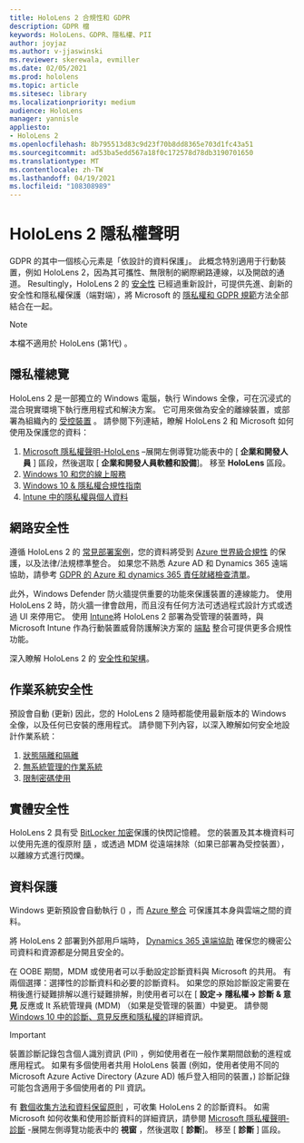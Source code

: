 ```yaml
---
title: HoloLens 2 合規性和 GDPR
description: GDPR 檔
keywords: HoloLens、GDPR、隱私權、PII
author: joyjaz
ms.author: v-jjaswinski
ms.reviewer: skerewala, evmiller
ms.date: 02/05/2021
ms.prod: hololens
ms.topic: article
ms.sitesec: library
ms.localizationpriority: medium
audience: HoloLens
manager: yannisle
appliesto:
- HoloLens 2
ms.openlocfilehash: 8b795513d83c9d23f70b8dd8365e703d1fc43a51
ms.sourcegitcommit: ad53ba5edd567a18f0c172578d78db3190701650
ms.translationtype: MT
ms.contentlocale: zh-TW
ms.lasthandoff: 04/19/2021
ms.locfileid: "108308989"
---
```

# <a name="hololens-2-privacy-statement"></a>HoloLens 2 隱私權聲明

GDPR 的其中一個核心元素是「依設計的資料保護」。 此概念特別適用于行動裝置，例如 HoloLens 2，因為其可攜性、無限制的網際網路連線，以及開啟的通道。 Resultingly，HoloLens 2 的 [安全性](https://docs.microsoft.com/hololens/security-architecture) 已經過重新設計，可提供先進、創新的安全性和隱私權保護（端對端），將 Microsoft 的 [隱私權和 GDPR 規範](https://privacy.microsoft.com/)方法全部結合在一起。

 >[!NOTE]
> 本檔不適用於 HoloLens (第1代) 。

## <a name="privacy-overview"></a>隱私權總覽

HoloLens 2 是一部獨立的 Windows 電腦，執行 Windows 全像，可在沉浸式的混合現實環境下執行應用程式和解決方案。 它可用來做為安全的離線裝置，或部署為組織內的 [受控裝置](https://docs.microsoft.com/mem/intune/fundamentals/windows-holographic-for-business) 。 請參閱下列連結，瞭解 HoloLens 2 和 Microsoft 如何使用及保護您的資料：
1. [Microsoft 隱私權聲明-HoloLens](https://privacy.microsoft.com/privacystatement) –展開左側導覽功能表中的 [ **企業和開發人員** ] 區段，然後選取 [ **企業和開發人員軟體和設備**]。 移至 **HoloLens** 區段。
2.  [Windows 10 和您的線上服務](https://privacy.microsoft.com/windows10privacy)
3.  [Windows 10 & 隱私權合規性指南](https://docs.microsoft.com/windows/privacy/windows-10-and-privacy-compliance)
4.  [Intune 中的隱私權與個人資料](https://docs.microsoft.com/mem/intune/protect/privacy-personal-data)

## <a name="network-security"></a>網路安全性
遵循 HoloLens 2 的 [常見部署案例](https://docs.microsoft.com/hololens/common-scenarios)，您的資料將受到 [Azure 世界級合規性](https://docs.microsoft.com/azure/compliance/) 的保護，以及法律/法規標準整合。 如果您不熟悉 Azure AD 和 Dynamics 365 遠端協助，請參考 [GDPR 的 Azure 和 dynamics 365 責任就緒檢查清單](https://docs.microsoft.com/compliance/regulatory/gdpr-arc-azure-dynamics)。

此外，Windows Defender 防火牆提供重要的功能來保護裝置的連線能力。 使用 HoloLens 2 時，防火牆一律會啟用，而且沒有任何方法可透過程式設計方式或透過 UI 來停用它。 使用 [Intune](https://docs.microsoft.com/mem/intune/protect/device-compliance-get-started)將 HoloLens 2 部署為受管理的裝置時，與 Microsoft Intune 作為行動裝置威脅防護解決方案的 [端點](https://docs.microsoft.com/mem/intune/protect/advanced-threat-protection) 整合可提供更多合規性功能。 

深入瞭解 HoloLens 2 的 [安全性和架構](https://docs.microsoft.com/hololens/security-architecture)。

## <a name="os-security"></a>作業系統安全性
預設會自動 (更新) 因此，您的 HoloLens 2 隨時都能使用最新版本的 Windows 全像，以及任何已安裝的應用程式。 請參閱下列內容，以深入瞭解如何安全地設計作業系統：
1. [狀態隔離和隔離](https://docs.microsoft.com/hololens/security-state-separation-isolation)
1. [無系統管理的作業系統](https://docs.microsoft.com/hololens/security-adminless-os)
1. [限制密碼使用](https://docs.microsoft.com/hololens/security-limiting-password-use)

## <a name="physical-security"></a>實體安全性
HoloLens 2 具有受 [BitLocker 加密](https://docs.microsoft.com/hololens/security-encryption-data-protection)保護的快閃記憶體。 您的裝置及其本機資料可以使用先進的復原附 [隨](https://www.microsoft.com/p/advanced-recovery-companion/9p74z35sfrs8#activetab=pivot:overviewtab) ，或透過 MDM 從遠端抹除（如果已部署為受控裝置），以離線方式進行閃爍。

## <a name="data-protection"></a>資料保護
Windows 更新預設會自動執行 () ，而 [Azure 整合](https://docs.microsoft.com/hololens/security-encryption-data-protection#Azure-integration) 可保護其本身與雲端之間的資料。 

將 HoloLens 2 部署到外部用戶端時， [Dynamics 365 遠端協助](https://docs.microsoft.com/hololens/hololens2-deployment-guide) 確保您的機密公司資料和資源都是分開且安全的。 

在 OOBE 期間，MDM 或使用者可以手動設定診斷資料與 Microsoft 的共用。 有兩個選擇：選擇性的診斷資料和必要的診斷資料。 如果您的原始診斷設定需要在稍後進行疑難排解以進行疑難排解，則使用者可以在 [ **設定-> 隱私權-> 診斷 & 意見** 反應或 It 系統管理員 (MDM) （如果是受管理的裝置）中變更。 請參閱 [Windows 10 中的診斷、意見反應和隱私權的](https://support.microsoft.com/windows/diagnostics-feedback-and-privacy-in-windows-10-28808a2b-a31b-dd73-dcd3-4559a5199319)詳細資訊。

> [!Important]
> 裝置診斷記錄包含個人識別資訊 (PII) ，例如使用者在一般作業期間啟動的進程或應用程式。 如果有多個使用者共用 HoloLens 裝置 (例如，使用者使用不同的 Microsoft Azure Active Directory (Azure AD) 帳戶登入相同的裝置，) 診斷記錄可能包含適用于多個使用者的 PII 資訊。

 

有 [數個收集方法和資料保留原則](https://docs.microsoft.com/hololens/hololens-diagnostic-logs) ，可收集 HoloLens 2 的診斷資料。  如需 Microsoft 如何收集和使用診斷資料的詳細資訊，請參閱 [Microsoft 隱私權聲明-診斷](https://privacy.microsoft.com/privacystatement) -展開左側導覽功能表中的 **視窗** ，然後選取 [ **診斷**]。 移至 [ **診斷** ] 區段。
